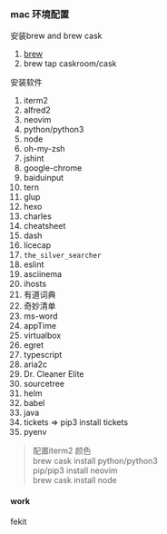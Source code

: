 ### mac 环境配置

安装brew and brew cask

1. [ brew ](http://brew.sh/index_zh-cn.html)
2. brew tap caskroom/cask

安装软件

1. iterm2
2. alfred2
3. neovim
4. python/python3
5. node
6. oh-my-zsh
7. jshint
8. google-chrome
9. baiduinput
10. tern
11. glup
12. hexo
13. charles
14. cheatsheet
15. dash
16. licecap
17. `the_silver_searcher`
18. eslint
19. asciinema
20. ihosts
21. 有道词典
22. 奇妙清单
23. ms-word
24. appTime
25. virtualbox
26. egret
27. typescript
28. aria2c
29. Dr. Cleaner Elite
30. sourcetree
31. helm
32. babel
33. java
34. tickets => pip3 install tickets
35. pyenv

> 配置iterm2 颜色    
> brew cask install python/python3    
> pip/pip3 install neovim    
> brew cask install node    

#### work

fekit
